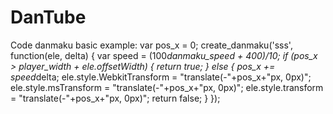 DanTube
=======
Code danmaku basic example:
var pos_x = 0;
create_danmaku('sss', function(ele, delta) {
    var speed = (100*danmaku_speed + 400)/10;
    if (pos_x > player_width + ele.offsetWidth) {
        return true;
    } else {
        pos_x += speed*delta;
        ele.style.WebkitTransform = "translate(-"+pos_x+"px, 0px)";
        ele.style.msTransform = "translate(-"+pos_x+"px, 0px)";
        ele.style.transform = "translate(-"+pos_x+"px, 0px)";
        return false;
    }
});